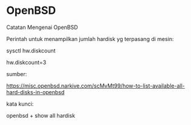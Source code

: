 # OpenBSD
Catatan Mengenai OpenBSD


Perintah untuk menampilkan jumlah hardisk yg terpasang di mesin:

sysctl hw.diskcount

hw.diskcount=3



sumber: 

https://misc.openbsd.narkive.com/scMvMt99/how-to-list-available-all-hard-disks-in-openbsd

kata kunci:

openbsd + show all hardisk
